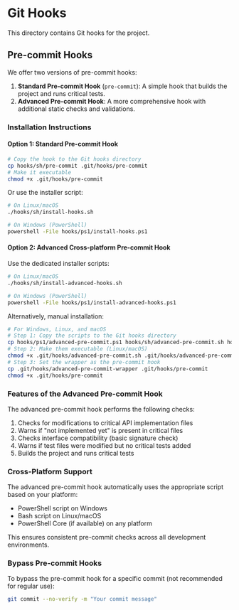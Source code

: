 # Git Hooks

This directory contains Git hooks for the project.

## Pre-commit Hooks

We offer two versions of pre-commit hooks:

1. **Standard Pre-commit Hook** (`pre-commit`): A simple hook that builds the project and runs critical tests.
2. **Advanced Pre-commit Hook**: A more comprehensive hook with additional static checks and validations.

### Installation Instructions

#### Option 1: Standard Pre-commit Hook

```bash
# Copy the hook to the Git hooks directory
cp hooks/sh/pre-commit .git/hooks/pre-commit
# Make it executable
chmod +x .git/hooks/pre-commit
```

Or use the installer script:
```bash
# On Linux/macOS
./hooks/sh/install-hooks.sh

# On Windows (PowerShell)
powershell -File hooks/ps1/install-hooks.ps1
```

#### Option 2: Advanced Cross-platform Pre-commit Hook

Use the dedicated installer scripts:

```bash
# On Linux/macOS
./hooks/sh/install-advanced-hooks.sh

# On Windows (PowerShell)
powershell -File hooks/ps1/install-advanced-hooks.ps1
```

Alternatively, manual installation:
```bash
# For Windows, Linux, and macOS
# Step 1: Copy the scripts to the Git hooks directory
cp hooks/ps1/advanced-pre-commit.ps1 hooks/sh/advanced-pre-commit.sh hooks/sh/advanced-pre-commit-wrapper .git/hooks/
# Step 2: Make them executable (Linux/macOS)
chmod +x .git/hooks/advanced-pre-commit.sh .git/hooks/advanced-pre-commit-wrapper
# Step 3: Set the wrapper as the pre-commit hook
cp .git/hooks/advanced-pre-commit-wrapper .git/hooks/pre-commit
chmod +x .git/hooks/pre-commit
```

### Features of the Advanced Pre-commit Hook

The advanced pre-commit hook performs the following checks:

1. Checks for modifications to critical API implementation files
2. Warns if "not implemented yet" is present in critical files
3. Checks interface compatibility (basic signature check)
4. Warns if test files were modified but no critical tests added
5. Builds the project and runs critical tests

### Cross-Platform Support

The advanced pre-commit hook automatically uses the appropriate script based on your platform:
- PowerShell script on Windows
- Bash script on Linux/macOS
- PowerShell Core (if available) on any platform

This ensures consistent pre-commit checks across all development environments.

### Bypass Pre-commit Hooks

To bypass the pre-commit hook for a specific commit (not recommended for regular use):

```bash
git commit --no-verify -m "Your commit message"
``` 